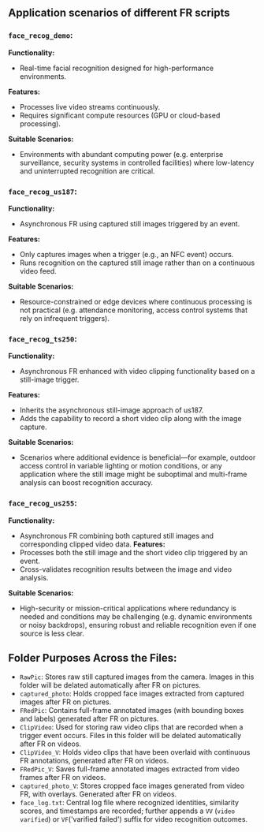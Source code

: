 ## Application scenarios of different FR scripts
### `face_recog_demo`: 
**Functionality:**
- Real-time facial recognition designed for high-performance environments.

**Features:**  
- Processes live video streams continuously.
- Requires significant compute resources (GPU or cloud-based processing).

**Suitable Scenarios:**  
- Environments with abundant computing power (e.g. enterprise surveillance, security systems in controlled facilities) where low-latency and uninterrupted recognition are critical.

### `face_recog_us187`: 
**Functionality:**
- Asynchronous FR using captured still images triggered by an event.

**Features:** 
- Only captures images when a trigger (e.g., an NFC event) occurs.
- Runs recognition on the captured still image rather than on a continuous video feed.

**Suitable Scenarios:** 
- Resource-constrained or edge devices where continuous processing is not practical (e.g. attendance monitoring, access control systems that rely on infrequent triggers).

### `face_recog_ts250`: 
**Functionality:**
- Asynchronous FR enhanced with video clipping functionality based on a still-image trigger.

**Features:** 
- Inherits the asynchronous still-image approach of us187.
- Adds the capability to record a short video clip along with the image capture.

**Suitable Scenarios:** 
- Scenarios where additional evidence is beneficial—for example, outdoor access control in variable lighting or motion conditions, or any application where the still image might be suboptimal and multi-frame analysis can boost recognition accuracy.
### `face_recog_us255`: 
**Functionality:**
- Asynchronous FR combining both captured still images and corresponding clipped video data.
**Features:** 
- Processes both the still image and the short video clip triggered by an event.
- Cross-validates recognition results between the image and video analysis.

**Suitable Scenarios:** 
- High-security or mission-critical applications where redundancy is needed and conditions may be challenging (e.g. dynamic environments or noisy backdrops), ensuring robust and reliable recognition even if one source is less clear.
## Folder Purposes Across the Files:
- `RawPic`: Stores raw still captured images from the camera. Images in this folder will be delated automatically after FR on pictures. 
- `captured_photo`: Holds cropped face images extracted from captured images after FR on pictures.
- `FRedPic`: Contains full-frame annotated images (with bounding boxes and labels) generated after FR on pictures.
- `ClipVideo`: Used for storing raw video clips that are recorded when a trigger event occurs. Files in this folder will be delated automatically after FR on videos.
- `ClipVideo_V`: Holds video clips that have been overlaid with continuous FR annotations, generated after FR on videos.
- `FRedPic_V`: Saves full-frame annotated images extracted from video frames after FR on videos.
- `captured_photo_V`: Stores cropped face images generated from video FR, with overlays. Generated after FR on videos. 
- `face_log.txt`: Central log file where recognized identities, similarity scores, and timestamps are recorded; further appends a `VV` (`video varified`) or `VF`('varified failed') suffix for video recognition outcomes.